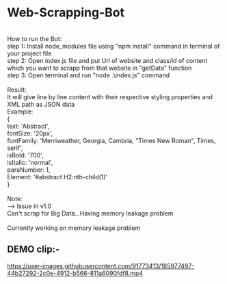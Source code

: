 # Web-Scrapping-Bot<br/>
<br/>
How to run the Bot: <br/>
step 1: Install node_modules file using "npm install" command in terminal of your project file <br/>
step 2: Open index.js file and put Url of website and class/id of content which you want to scrapp from that website in "getData" function <br/>
step 3: Open terminal and run "node .\index.js" command <br/>
<br/>
Result:<br/>
It will give line by line content with their respective styling properties and XML path as JSON data<br/>
Example:<br/>
{<br/>
    text: 'Abstract',<br/>
    fontSize: '20px',<br/>
    fontFamily: 'Merriweather, Georgia, Cambria, "Times New Roman", Times, serif',<br/>
    isBold: '700',<br/>
    isItalic: 'normal',<br/>
    paraNumber: 1,<br/>
    Element: '#abstract H2:nth-child(1)'<br/>
}<br/>
<br/>
Note:<br/>
--> Issue in v1.0<br/>
    Can't scrap for Big Data...Having memory leakage problem<br/>
<br/>
Currently working on memory leakage problem<br/>


## DEMO clip:- </br>

https://user-images.githubusercontent.com/91773413/185977497-44b27292-2c0e-4912-b566-811a6090fdf8.mp4

